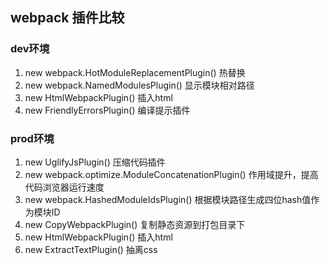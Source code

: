 ## webpack 插件比较
### dev环境
1. new webpack.HotModuleReplacementPlugin() 热替换
2. new webpack.NamedModulesPlugin() 显示模块相对路径
3. new HtmlWebpackPlugin() 插入html
4. new FriendlyErrorsPlugin() 编译提示插件
### prod环境
1. new UglifyJsPlugin() 压缩代码插件
2. new webpack.optimize.ModuleConcatenationPlugin() 作用域提升，提高代码浏览器运行速度
3. new webpack.HashedModuleIdsPlugin() 根据模块路径生成四位hash值作为模块ID
4. new CopyWebpackPlugin() 复制静态资源到打包目录下
5. new HtmlWebpackPlugin() 插入html
6. new ExtractTextPlugin() 抽离css